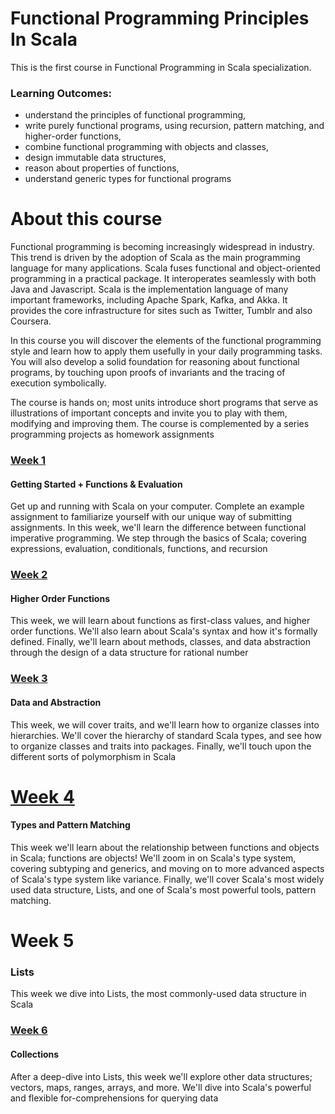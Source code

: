# Functional Programming Principles In Scala

This is the first course in Functional Programming in Scala specialization.
### Learning Outcomes:

* understand the principles of functional programming,
* write purely functional programs, using recursion, pattern matching, and higher-order functions,
* combine functional programming with objects and classes,
* design immutable data structures,
* reason about properties of functions,
* understand generic types for functional programs

# About this course

Functional programming is becoming increasingly widespread in industry. This trend is driven by the adoption of Scala as the main programming language for many applications. Scala fuses functional and object-oriented programming in a practical package. It interoperates seamlessly with both Java and Javascript. Scala is the implementation language of many important frameworks, including Apache Spark, Kafka, and Akka. It provides the core infrastructure for sites such as Twitter, Tumblr and also Coursera.

In this course you will discover the elements of the functional programming style and learn how to apply them usefully in your daily programming tasks. You will also develop a solid foundation for reasoning about functional programs, by touching upon proofs of invariants and the tracing of execution symbolically.

The course is hands on; most units introduce short programs that serve as illustrations of important concepts and invite you to play with them, modifying and improving them. The course is complemented by a series programming projects as homework assignments


### [Week 1](https://github.com/htefera/Functional-Programming-In-Scala/tree/master/recfun)

#### Getting Started + Functions & Evaluation

Get up and running with Scala on your computer. Complete an example assignment to familiarize yourself with our unique way of submitting assignments. In this week, we'll learn the difference between functional imperative programming. We step through the basics of Scala; covering expressions, evaluation, conditionals, functions, and recursion

### [Week 2](https://github.com/htefera/Functional-Programming-In-Scala/tree/master/funsets)
#### Higher Order Functions
This week, we will learn about functions as first-class values, and higher order functions. We'll also learn about Scala's syntax and how it's formally defined. Finally, we'll learn about methods, classes, and data abstraction through the design of a data structure for rational number

### [Week 3](https://github.com/htefera/Functional-Programming-In-Scala/tree/master/objsets)
#### Data and Abstraction
This week, we will cover traits, and we'll learn how to organize classes into hierarchies. We'll cover the hierarchy of standard Scala types, and see how to organize classes and traits into packages. Finally, we'll touch upon the different sorts of polymorphism in Scala

# [Week 4](https://github.com/htefera/Functional-Programming-In-Scala/tree/master/patmat)
#### Types and Pattern Matching
This week we'll learn about the relationship between functions and objects in Scala; functions are objects! We'll zoom in on Scala's type system, covering subtyping and generics, and moving on to more advanced aspects of Scala's type system like variance. Finally, we'll cover Scala's most widely used data structure, Lists, and one of Scala's most powerful tools, pattern matching.


# Week 5
### Lists
This week we dive into Lists, the most commonly-used data structure in Scala

### [Week 6](https://github.com/htefera/Functional-Programming-In-Scala/tree/master/forcomp)
#### Collections
After a deep-dive into Lists, this week we'll explore other data structures; vectors, maps, ranges, arrays, and more. We'll dive into Scala's powerful and flexible for-comprehensions for querying data
